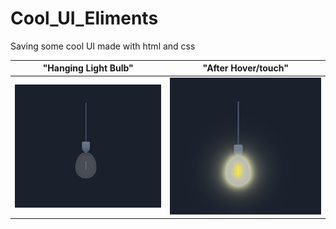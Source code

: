 # Cool_UI_Eliments
Saving some cool UI made with html and css



| "Hanging Light Bulb" | "After Hover/touch"|
|:-------------:|:-------------:|
| ![Hanging Light Bulb](Output_images/lightbulb.png) | ![glowing](Output_images/lightbulb2.png) |
